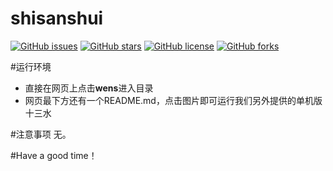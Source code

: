 # shisanshui

<a href="https://github.com/Wzhengkai/shisanshui/issues"><img alt="GitHub issues" src="https://img.shields.io/github/issues/Wzhengkai/shisanshui"></a>
<a href="https://github.com/Wzhengkai/shisanshui/stargazers"><img alt="GitHub stars" src="https://img.shields.io/github/stars/Wzhengkai/shisanshui"></a>
<a href="https://github.com/Wzhengkai/shisanshui"><img alt="GitHub license" src="https://img.shields.io/github/license/Wzhengkai/shisanshui"></a>
<a href="https://github.com/Wzhengkai/shisanshui/network"><img alt="GitHub forks" src="https://img.shields.io/github/forks/Wzhengkai/shisanshui"></a>


#运行环境
- 直接在网页上点击**wens**进入目录
- 网页最下方还有一个README.md，点击图片即可运行我们另外提供的单机版十三水

#注意事项
无。


#Have a good time！
